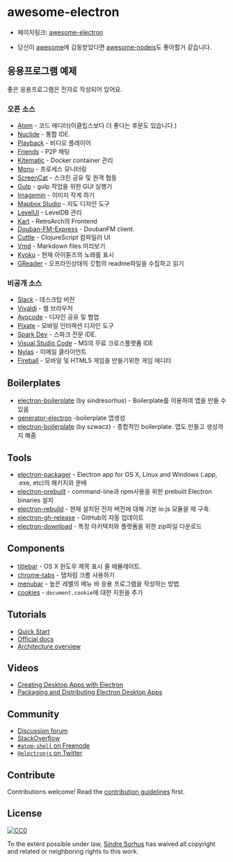 # awesome-electron
- 페이지링크: [awesome-electron](https://github.com/sindresorhus/awesome-electron)

- 당신이 [awesome](https://github.com/sindresorhus/awesome)에 감동받았다면 [awesome-nodejs](https://github.com/sindresorhus/awesome-nodejs)도 좋아할거 같습니다.

## 응용프로그램 예제 

좋은 응용프로그램은 전자로 작성되어 있어요. 

### 오픈 소스 

- [Atom](https://github.com/atom/atom) - 코드 에디터(이클립스보다 더 좋다는 후문도 있습니다.)
- [Nuclide](http://nuclide.io) - 통합 IDE.
- [Playback](https://github.com/mafintosh/playback) - 비디오 플레이어 
- [Friends](https://github.com/moose-team/friends) - P2P 채팅 
- [Kitematic](https://kitematic.com) - Docker container 관리 
- [Monu](https://github.com/maxogden/monu) - 프로세스 모니터링 
- [ScreenCat](https://github.com/maxogden/screencat) - 스크린 공유 및 원격 협동
- [Gulp](https://github.com/sindresorhus/gulp-app) - gulp 작업을 위한 GUI 실행기 
- [Imagemin](https://github.com/imagemin/imagemin-app) - 이미지 작게 하기 
- [Mapbox Studio](https://github.com/mapbox/mapbox-studio) - 지도 디자인 도구
- [LevelUI](https://github.com/hij1nx/levelui) - LevelDB 관리
- [Kart](https://github.com/maddox/kart) - RetroArch의 Frontend
- [Douban-FM-Express](https://github.com/cyrilis/Douban-FM-Express) - DoubanFM client.
- [Cuttle](https://github.com/oakmac/cuttle) - ClojureScript 컴파일러 UI
- [Vmd](https://github.com/yoshuawuyts/vmd) - Markdown files 미리보기 
- [Kyoku](https://github.com/cheeaun/kyoku) - 현재 아이튠즈의 노래를 표시
- [GReader](https://github.com/Nekle/greader) - 오프라인상태의 깃헙의 readme파일을 수집하고 읽기


### 비공개 소스

- [Slack](https://medium.com/ben-and-dion/how-slack-built-a-well-loved-product-going-against-peter-thiel-and-native-app-fashion-2abbbe5a022f) - 데스크탑 버전 
- [Vivaldi](https://vivaldi.com) - 웹 브라우저
- [Avocode](http://avocode.com) - 디자인 공유 및 협업 
- [Pixate](http://www.pixate.com) - 모바일 인터렉션 디자인 도구 
- [Spark Dev](https://www.spark.io/dev) - 스파크 전문 IDE.
- [Visual Studio Code](https://code.visualstudio.com) - MS의 무료 크로스플랫폼 IDE
- [Nylas](https://www.nylas.com/blog/splitting-the-atom) - 이메일 클라이언트
- [Fireball](http://fireball-x.com/en) - 모바일 및 HTML5 게임을 만들기위한 게임 에디터


## Boilerplates

- [electron-boilerplate](https://github.com/sindresorhus/electron-boilerplate) (by sindresorhus) - Boilerplate를 이용하여 앱을 만들 수 있음
- [generator-electron](https://github.com/sindresorhus/generator-electron) -boilerplate 앱생성 
- [electron-boilerplate](https://github.com/szwacz/electron-boilerplate) (by szwacz) - 종합적인 boilerplate. 앱도 만들고 생성까지 해줌 

## Tools

- [electron-packager](https://github.com/maxogden/electron-packager) - Electron app for OS X, Linux and Windows (.app, .exe, etc)의 패키지와 분배 
- [electron-prebuilt](https://github.com/mafintosh/electron-prebuilt) - command-line과   npm사용을 위한 prebuilt Electron binaries 설치  
- [electron-rebuild](https://github.com/paulcbetts/electron-rebuild) - 현재 설치된 전자 버전에 대해 기본 io.js 모듈을 재 구축.
- [electron-gh-release](https://github.com/jenslind/electron-gh-releases) - GitHub의 자동 업데이트
- [electron-download](https://github.com/maxogden/electron-download) - 특정 아키텍처와 플랫폼을 위한 zip파일 다운로드 

## Components

- [titlebar](https://github.com/kapetan/titlebar) - OS X 윈도우 제목 표시 줄 에뮬레이트.
- [chrome-tabs](https://github.com/adamschwartz/chrome-tabs) - 탭처럼 크롬 사용하기 
- [menubar](https://github.com/maxogden/menubar) - 높은 레벨의 메뉴 바 응용 프로그램을 작성하는 방법.
- [cookies](https://github.com/hstove/electron-cookies) - `document.cookie`에 대한 지원을 추가


## Tutorials

- [Quick Start](https://github.com/atom/electron/blob/master/docs/tutorial/quick-start.md)
- [Official docs](https://github.com/atom/electron/tree/master/docs)
- [Architecture overview](https://github.com/ilyavorobiev/atom-docs/blob/master/atom-shell/Architecture.md)


## Videos

- [Creating Desktop Apps with Electron](https://www.youtube.com/watch?v=ojX5yz35v4M)
- [Packaging and Distributing Electron Desktop Apps](https://www.youtube.com/watch?v=dz5SnmBzBXc)


## Community

- [Discussion forum](https://discuss.atom.io/c/electron)
- [StackOverflow](http://stackoverflow.com/questions/tagged/atom-shell)
- [`#atom-shell` on Freenode](http://webchat.freenode.net/?channels=atom-shell)
- [`@electronjs` on Twitter](https://twitter.com/electronjs)


## Contribute

Contributions welcome! Read the [contribution guidelines](contributing.md) first.


## License

[![CC0](http://i.creativecommons.org/p/zero/1.0/88x31.png)](http://creativecommons.org/publicdomain/zero/1.0/)

To the extent possible under law, [Sindre Sorhus](http://sindresorhus.com) has waived all copyright and related or neighboring rights to this work.
